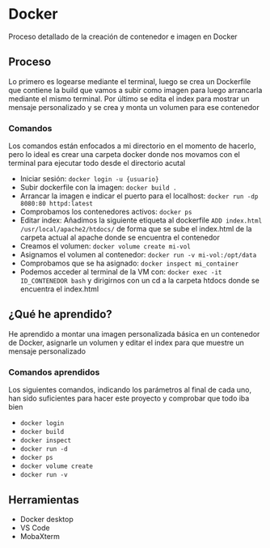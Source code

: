 # Docker

Proceso detallado de la creación de contenedor e imagen en Docker

## Proceso

Lo primero es logearse mediante el terminal, luego se crea un Dockerfile que contiene la build que vamos a subir como imagen para luego arrancarla mediante el mismo terminal. Por último se edita el index para mostrar un mensaje personalizado y se crea y monta un volumen para ese contenedor

### Comandos

Los comandos están enfocados a mi directorio en el momento de hacerlo, pero lo ideal es crear una carpeta docker donde nos movamos con el terminal para ejecutar todo desde el directorio acutal

* Iniciar sesión: `docker login -u {usuario}`
* Subir dockerfile con la imagen: `docker build .`
* Arrancar la imagen e indicar el puerto para el localhost: `docker run -dp 8080:80 httpd:latest`
* Comprobamos los contenedores activos: `docker ps`
* Editar index: Añadimos la siguiente etiqueta al dockerfile `ADD index.html /usr/local/apache2/htdocs/` de forma que se sube el index.html de la carpeta actual al apache donde se encuentra el contenedor
* Creamos el volumen: `docker volume create mi-vol`
* Asignamos el volumen al contenedor: `docker run -v mi-vol:/opt/data`
* Comprobamos que se ha asignado: `docker inspect mi_container`
* Podemos acceder al terminal de la VM con: `docker exec -it ID_CONTENEDOR bash` y dirigirnos con un cd a la carpeta htdocs donde se encuentra el index.html

## ¿Qué he aprendido?

He aprendido a montar una imagen personalizada básica en un contenedor de Docker, asignarle un volumen y editar el index para que muestre un mensaje personalizado

### Comandos aprendidos

Los siguientes comandos, indicando los parámetros al final de cada uno, han sido suficientes para hacer este proyecto y comprobar que todo iba bien

* `docker login`
* `docker build`
* `docker inspect`
* `docker run -d`
* `docker ps`
* `docker volume create`
* `docker run -v`


## Herramientas

* Docker desktop
* VS Code
* MobaXterm
